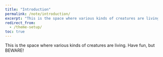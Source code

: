 ```yaml
---
title: "Introduction"
permalink: /note/introduction/
excerpt: "This is the space where various kinds of creatures are living. Have fun, but BEWARE!"
redirect_from:
  - /theme-setup/
toc: true
---
```



This is the space where various kinds of creatures are living. Have fun, but BEWARE!

